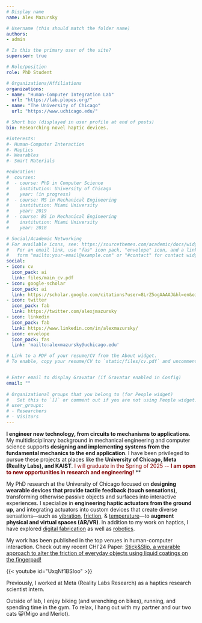 ```yaml
---
# Display name
name: Alex Mazursky

# Username (this should match the folder name)
authors:
- admin

# Is this the primary user of the site?
superuser: true

# Role/position
role: PhD Student

# Organizations/Affiliations
organizations:
- name: "Human-Computer Integration Lab"
  url: "https://lab.plopes.org/"
- name: "The University of Chicago"
  url: "https://www.uchicago.edu/"

# Short bio (displayed in user profile at end of posts)
bio: Researching novel haptic devices.

#interests:
#- Human-Computer Interaction
#- Haptics
#- Wearables
#- Smart Materials

#education:
#  courses:
#  - course: PhD in Computer Science
#    institution: University of Chicago
#    year: (in progress)
#  - course: MS in Mechanical Engineering
#    institution: Miami University
#    year: 2019
#  - course: BS in Mechanical Engineering
#    institution: Miami University
#    year: 2018

# Social/Academic Networking
# For available icons, see: https://sourcethemes.com/academic/docs/widgets/#icons
#   For an email link, use "fas" icon pack, "envelope" icon, and a link in the
#   form "mailto:your-email@example.com" or "#contact" for contact widget.
social:
- icon: cv
  icon_pack: ai
  link: files/main_cv.pdf
- icon: google-scholar
  icon_pack: ai
  link: https://scholar.google.com/citations?user=8LrZ5ogAAAAJ&hl=en&oi=ao
- icon: twitter
  icon_pack: fab
  link: https://twitter.com/alexjmazursky
- icon: linkedin
  icon_pack: fab
  link: https://www.linkedin.com/in/alexmazursky/
- icon: envelope
  icon_pack: fas
  link: 'mailto:alexmazursky@uchicago.edu'

# Link to a PDF of your resume/CV from the About widget.
# To enable, copy your resume/CV to `static/files/cv.pdf` and uncomment the lines below.  


# Enter email to display Gravatar (if Gravatar enabled in Config)
email: ""
  
# Organizational groups that you belong to (for People widget)
#   Set this to `[]` or comment out if you are not using People widget.  
# user_groups:
# - Researchers
# - Visitors
---
```


**I engineer new technology, from circuits to mechanisms to applications**. My multidisciplinary background in mechanical engineering and computer science supports **designing and implementing systems from the fundamental mechanics to the end application**. I have been privileged to pursue these projects at places like the **University of Chicago, Meta (Reality Labs), and KAIST**. <span style="color: #800000;">I will graduate in the Spring of 2025 -- **I am open to new opportunities in research and engineering!** </span>**

My PhD research at the University of Chicago focused on **designing wearable devices that provide tactile feedback (touch sensations)**, transforming otherwise passive objects and surfaces into interactive experiences. I specialize in **engineering haptic actuators from the ground up**, and integrating actuators into custom devices that create diverse sensations—such as [vibration](https://www.alexmazursky.com/publication/chi-2021-magnetio/), [friction](https://www.alexmazursky.com/publication/chi-2024-stickslip/), & [temperature](https://www.alexmazursky.com/publication/ieee-vr-2024-thermalgrasp/)—to **augment physical and virtual spaces (AR/VR)**. In addition to my work on haptics, I have explored [digital fabrication](https://www.alexmazursky.com/publication/uist-2023-thermalrouter/) as well as [robotics](https://www.alexmazursky.com/publication/roman-2022-hrtouch/). 

My work has been published in the top venues in human-computer interaction. Check out my recent CHI'24 Paper: [Stick&Slip, a wearable approach to alter the friction of everyday objects using liquid coatings on the fingerpad!](https://www.alexmazursky.com/publication/chi-2024-stickslip/chi-2024-stick&slip.pdf)

{{< youtube id="UxqNf1BSIoo" >}}

Previously, I worked at Meta (Reality Labs Research) as a haptics research scientist intern. 

Outside of lab, I enjoy biking (and wrenching on bikes), running, and spending time in the gym. To relax, I hang out with my partner and our two cats​ :smile_cat:(Migo and Merlot).

